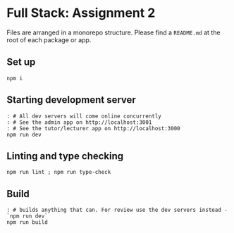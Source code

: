 # Full Stack: Assignment 2

Files are arranged in a monorepo structure. Please find a `README.md` at the root of each package or app.

## Set up

```shell
npm i
```

## Starting development server

```shell
: # All dev servers will come online concurrently
: # See the admin app on http://localhost:3001
: # See the tutor/lecturer app on http://localhost:3000
npm run dev
```

## Linting and type checking

```shell
npm run lint ; npm run type-check
```

## Build

```shell
: # builds anything that can. For review use the dev servers instead - `npm run dev`
npm run build
```
